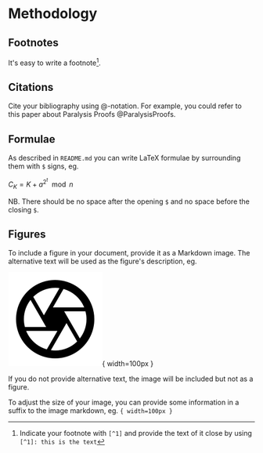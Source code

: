# Methodology

## Footnotes

It's easy to write a footnote[^1].

[^1]: Indicate your footnote with `[^1]` and provide the text of it close by using `[^1]: this is the text`

## Citations

Cite your bibliography using @-notation. For example, you could refer to this paper about Paralysis Proofs @ParalysisProofs.

## Formulae

As described in `README.md` you can write LaTeX formulae by surrounding them with `$` signs, eg.

$C_K = K + a^{2^t} \mod{n}$

NB. There should be no space after the opening `$` and no space before the closing `$`.

## Figures

To include a figure in your document, provide it as a Markdown image. The alternative text will be used as the figure's description, eg.

![Here is an aperture icon](resources/aperture.png){ width=100px }

If you do not provide alternative text, the image will be included but not as a figure.

To adjust the size of your image, you can provide some information in a suffix to the image markdown, eg. `{ width=100px }`
